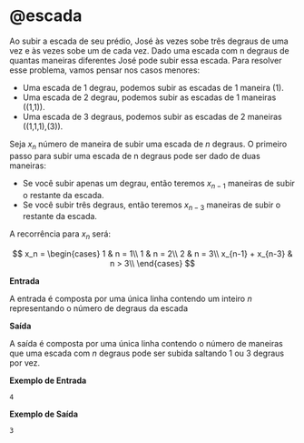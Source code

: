 # @escada

Ao subir a escada de seu prédio, José às vezes sobe três degraus de uma vez e às vezes sobe um de cada vez. Dado uma escada com n degraus de quantas maneiras diferentes José pode subir essa escada. Para resolver esse problema, vamos pensar nos casos menores:

* Uma escada de 1 degrau, podemos subir as escadas de 1 maneira (1).
* Uma escada de 2 degrau, podemos subir as escadas de 1 maneiras ((1,1)).
* Uma escada de 3 degraus, podemos subir as escadas de 2 maneiras
((1,1,1),(3)).

Seja $x_n$ número de maneira de subir uma escada de $n$ degraus.  O primeiro passo para subir uma escada de n degraus pode ser dado de duas maneiras:

* Se você subir apenas um degrau, então teremos $x_{n-1}$ maneiras de subir o restante da escada.
* Se você subir três degraus, então teremos $x_{n-3}$ maneiras de subir o restante da escada.

A recorrência para $x_n$ será:

$$
x_n = \begin{cases}
1 & n = 1\\
1 & n = 2\\ 
2 & n = 3\\
x_{n-1} + x_{n-3} & n > 3\\
\end{cases}
$$

**Entrada**

A entrada é composta por uma única linha contendo um inteiro $n$ representando o número de degraus da escada

**Saída**

A saída é composta por uma única linha contendo o número de maneiras que uma escada com $n$ degraus pode ser subida saltando 1 ou 3 degraus por vez.

**Exemplo de Entrada**
```
4
```

**Exemplo de Saída**
```
3
```



